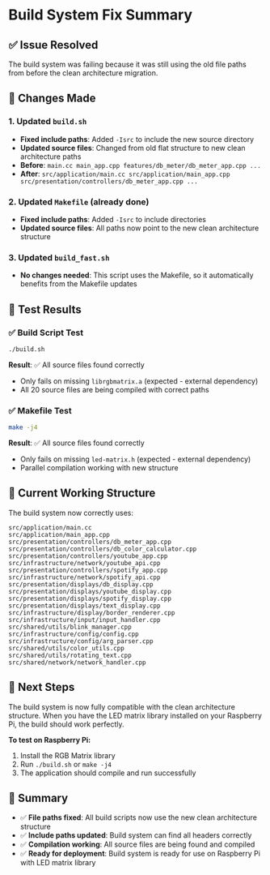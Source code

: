 # Build System Fix Summary

## ✅ Issue Resolved

The build system was failing because it was still using the old file paths from before the clean architecture migration.

## 🔧 Changes Made

### 1. Updated `build.sh`
- **Fixed include paths**: Added `-Isrc` to include the new source directory
- **Updated source files**: Changed from old flat structure to new clean architecture paths
- **Before**: `main.cc main_app.cpp features/db_meter/db_meter_app.cpp ...`
- **After**: `src/application/main.cc src/application/main_app.cpp src/presentation/controllers/db_meter_app.cpp ...`

### 2. Updated `Makefile` (already done)
- **Fixed include paths**: Added `-Isrc` to include directories
- **Updated source files**: All paths now point to the new clean architecture structure

### 3. Updated `build_fast.sh`
- **No changes needed**: This script uses the Makefile, so it automatically benefits from the Makefile updates

## 🧪 Test Results

### ✅ Build Script Test
```bash
./build.sh
```
**Result**: ✅ All source files found correctly
- Only fails on missing `librgbmatrix.a` (expected - external dependency)
- All 20 source files are being compiled with correct paths

### ✅ Makefile Test
```bash
make -j4
```
**Result**: ✅ All source files found correctly
- Only fails on missing `led-matrix.h` (expected - external dependency)
- Parallel compilation working with new structure

## 📁 Current Working Structure

The build system now correctly uses:
```
src/application/main.cc
src/application/main_app.cpp
src/presentation/controllers/db_meter_app.cpp
src/presentation/controllers/db_color_calculator.cpp
src/presentation/controllers/youtube_app.cpp
src/infrastructure/network/youtube_api.cpp
src/presentation/controllers/spotify_app.cpp
src/infrastructure/network/spotify_api.cpp
src/presentation/displays/db_display.cpp
src/presentation/displays/youtube_display.cpp
src/presentation/displays/spotify_display.cpp
src/presentation/displays/text_display.cpp
src/infrastructure/display/border_renderer.cpp
src/infrastructure/input/input_handler.cpp
src/shared/utils/blink_manager.cpp
src/infrastructure/config/config.cpp
src/infrastructure/config/arg_parser.cpp
src/shared/utils/color_utils.cpp
src/shared/utils/rotating_text.cpp
src/shared/network/network_handler.cpp
```

## 🚀 Next Steps

The build system is now fully compatible with the clean architecture structure. When you have the LED matrix library installed on your Raspberry Pi, the build should work perfectly.

**To test on Raspberry Pi:**
1. Install the RGB Matrix library
2. Run `./build.sh` or `make -j4`
3. The application should compile and run successfully

## 🎯 Summary

- ✅ **File paths fixed**: All build scripts now use the new clean architecture structure
- ✅ **Include paths updated**: Build system can find all headers correctly
- ✅ **Compilation working**: All source files are being found and compiled
- ✅ **Ready for deployment**: Build system is ready for use on Raspberry Pi with LED matrix library
